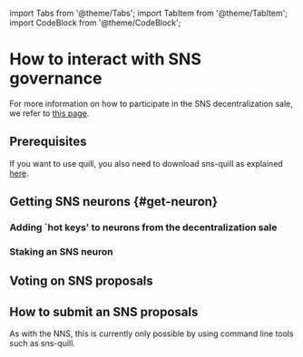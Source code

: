 import Tabs from '@theme/Tabs';
import TabItem from '@theme/TabItem';
import CodeBlock from '@theme/CodeBlock';

# How to interact with SNS governance
<!-- TODO-content: 
Intro
* In general, there are two main ways to interact with an SNS: some FE & sns-quill.
** quill is more secure because ...
** FE might exist also in the dapp (e.g., OC). To learn more about those, refer to the 
respective projects (potentially refer to doc that explains OC voting.
Here we explain NNS FE dapp UI.
* Note that some interactions are only possible on sns-quill, especially in the first
version of SNS
-->
For more information on how to participate in the SNS decentralization sale, we refer to
[this page](sale-interaction.md).


## Prerequisites 
If you want to use quill, you also need to download sns-quill as explained
[here](https://github.com/dfinity/sns-quill#download).

## Getting SNS neurons {#get-neuron}
<!-- TODO-content:
Before participating, you need a neuron.
Two ways to get one
1) participate in the [SNS decentralization sale](sale-interaction.md)
    and getting SNS neurons.
2) (once liquid tokens) have SNS tokens and stake them.
-->

### Adding `hot keys' to neurons from the decentralization sale
<!--  TODO-content:
In the initial version, can participate in the sale on the FE and will see the neurons.
Can add hot key (explain what that is) but cannot do much more yet.
For how to participate in sale, refer to [this page](sale-interaction.md). 
Then explain here how to add a hot key to allow other principals to manage the neuron.
-->

<Tabs>
  <TabItem value="FE-get-neuron" label='SNS Frontend'>
 
  </TabItem>
  <TabItem value="quill-get-neuron" label='SNS quill'>

  </TabItem>
</Tabs>

### Staking an SNS neuron
<!-- TODO-content: Initially only possible on quill -->


## Voting on SNS proposals
<!-- TODO-content: Initially only possible on quill -->


## How to submit an SNS proposals
As with the NNS, this is currently only possible by using command line tools such as
sns-quill.
<!-- TODO-content: -->
